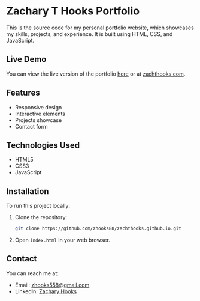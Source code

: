 # Zachary T Hooks Portfolio

This is the source code for my personal portfolio website, which showcases my skills, projects, and experience. It is built using HTML, CSS, and JavaScript.

## Live Demo
You can view the live version of the portfolio [here](https://zhooks88/zachthooks.github.io) or at [zachthooks.com](https://zachthooks.com).

## Features
- Responsive design
- Interactive elements
- Projects showcase
- Contact form

## Technologies Used
- HTML5
- CSS3
- JavaScript

## Installation
To run this project locally:
1. Clone the repository:
   ```bash
   git clone https://github.com/zhooks88/zachthooks.github.io.git
   ```
2. Open `index.html` in your web browser.

## Contact
You can reach me at:
- Email: zhooks558@gmail.com
- LinkedIn: [Zachary Hooks](https://www.linkedin.com/in/zachary-hooks-372871232/)
